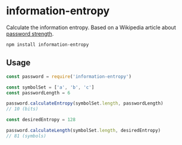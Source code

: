 # information-entropy

Calculate the information entropy. Based on a Wikipedia article about  [password strength](https://en.wikipedia.org/wiki/Password_strength).

``` shell
npm install information-entropy
```

## Usage

``` javascript
const password = require('information-entropy')

const symbolSet = ['a', 'b', 'c']
const passwordLength = 6

password.calculateEntropy(symbolSet.length, passwordLength)
// 10 (bits)

const desiredEntropy = 128

password.calculateLength(symbolSet.length, desiredEntropy)
// 81 (symbols)
```
